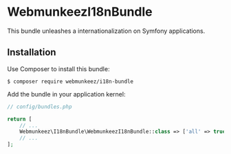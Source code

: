 # WebmunkeezI18nBundle

This bundle unleashes a internationalization on Symfony applications.

## Installation

Use Composer to install this bundle:

```console
$ composer require webmunkeez/i18n-bundle
```

Add the bundle in your application kernel:

```php
// config/bundles.php

return [
    // ...
    Webmunkeez\I18nBundle\WebmunkeezI18nBundle::class => ['all' => true],
    // ...
];
```